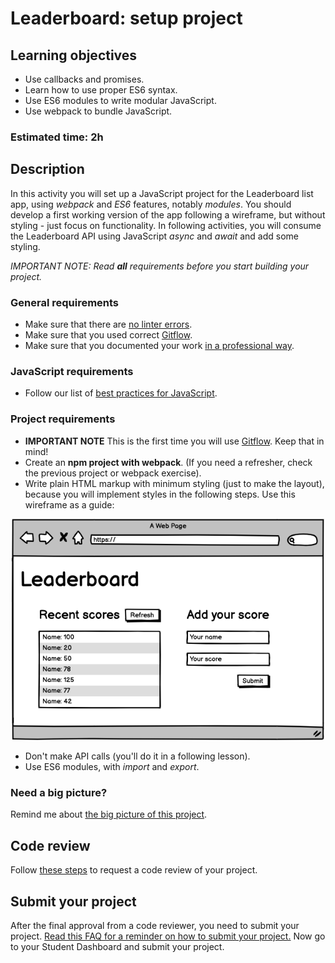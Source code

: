 # Leaderboard: setup project

## Learning objectives

- Use callbacks and promises.
- Learn how to use proper ES6 syntax.
- Use ES6 modules to write modular JavaScript.
- Use webpack to bundle JavaScript.

### Estimated time: 2h

## Description

In this activity you will set up a JavaScript project for the Leaderboard list app, using *webpack* and *ES6* features, notably *modules*. You should develop a first working version of the app following a wireframe, but without styling - just focus on functionality. In following activities, you will consume the Leaderboard API using JavaScript *async* and *await* and add some styling.

*IMPORTANT NOTE: Read **all** requirements before you start building your project.*

### General requirements

- Make sure that there are [no linter errors](https://github.com/microverseinc/linters-config).
- Make sure that you used correct [Gitflow](https://github.com/microverseinc/curriculum-transversal-skills/blob/main/git-github/articles/github_flow.md).
- Make sure that you documented your work [in a professional way](https://github.com/microverseinc/curriculum-transversal-skills/blob/main/documentation/articles/professional_repo_rules.md).

### JavaScript requirements

  - Follow our list of [best practices for JavaScript](https://github.com/microverseinc/curriculum-html-css/blob/main/articles/javascript_best_practices.md).

### Project requirements


- **IMPORTANT NOTE** This is the first time you will use [Gitflow](https://github.com/microverseinc/curriculum-transversal-skills/blob/main/git-github/articles/gitflow.md). Keep that in mind!
- Create an **npm project with webpack**. (If you need a refresher, check the previous project or webpack exercise).
- Write plain HTML markup with minimum styling (just to make the layout), because you will implement styles in the following steps. Use this wireframe as a guide:

<p align="center">
  <img src="./images/leaderboard_wireframe.png" alt="Basic UI"  width="500px"/>
</p>

- Don't make API calls (you'll do it in a following lesson).
- Use ES6 modules, with *import* and *export*.

### Need a big picture? 

Remind me about [the big picture of this project](./sneak_peek.md).

## Code review

Follow [these steps](https://github.com/microverseinc/curriculum-transversal-skills/blob/main/code-review/articles/how_to_ask_for_a_code_review.md) to request a code review of your project.

## Submit your project

After the final approval from a code reviewer, you need to submit your project.
[Read this FAQ for a reminder on how to submit your project.](https://microverse.zendesk.com/hc/en-us/articles/360061344234)
Now go to your Student Dashboard and submit your project.
